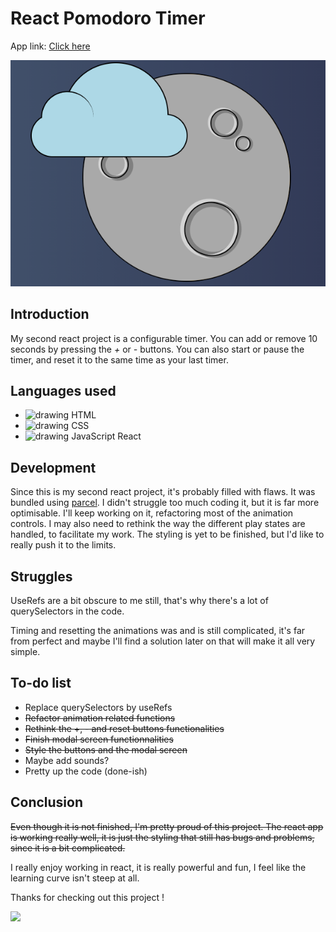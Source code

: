 # React Pomodoro Timer

App link: [Click here](https://gifted-almeida-98e7ae.netlify.app/)

![App Screenshot](/assets/image/pomodoro.PNG)

## Introduction

My second react project is a configurable timer. You can add or remove 10 seconds by pressing the *+* or *-* buttons. You can also start or pause the timer, and reset it to the same time as your last timer.

## Languages used 

- <img src="https://cdn-icons-png.flaticon.com/512/732/732212.png" alt="drawing" style="width:1rem; height:1rem;"/> HTML 
- <img src="https://cdn4.iconfinder.com/data/icons/social-media-logos-6/512/121-css3-512.png" alt="drawing" style="width:1rem; height:1rem;"/> CSS
- <img src="https://upload.wikimedia.org/wikipedia/commons/thumb/4/47/React.svg/1200px-React.svg.png" alt="drawing" style="width:1rem; height:1rem;"/> JavaScript React

## Development

Since this is my second react project, it's probably filled with flaws. It was bundled using [parcel](https://parceljs.org/). I didn't struggle too much coding it, but it is far more optimisable. I'll keep working on it, refactoring most of the animation controls. I may also need to rethink the way the different play states are handled, to facilitate my work. The styling is yet to be finished, but I'd like to really push it to the limits.

## Struggles

UseRefs are a bit obscure to me still, that's why there's a lot of querySelectors in the code. 

Timing and resetting the animations was and is still complicated, it's far from perfect and maybe I'll find a solution later on that will make it all very simple.

## To-do list

- Replace querySelectors by useRefs
- ~~Refactor animation related functions~~
- ~~Rethink the +, - and reset buttons functionalities~~
- ~~Finish modal screen functionnalities~~
- ~~Style the buttons and the modal screen~~
- Maybe add sounds?
- Pretty up the code (done-ish)

## Conclusion

~~Even though it is not finished, I'm pretty proud of this project. The react app is working really well, it is just the styling that still has bugs and problems, since it is a bit complicated.~~

I really enjoy working in react, it is really powerful and fun, I feel like the learning curve isn't steep at all.


Thanks for checking out this project ! 

![](https://media.tenor.com/images/abb5b5ab1fe33e2f43f07064d8da932b/tenor.gif)
